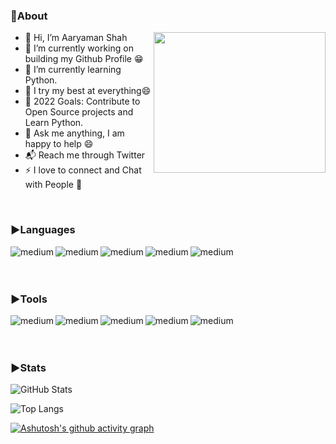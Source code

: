 <h3>🎊About</h3>

- 👋 Hi, I’m Aaryaman Shah <img align="right" src="https://c.tenor.com/2uyENRmiUt0AAAAC/coding.gif" width="275" height="225">                                                                     
- 🔭 I’m currently working on building my Github Profile 😁
- 🌱 I’m currently learning Python.
- 🧗 I try my best at everything😄                                                 
- 🥅 2022 Goals: Contribute to Open Source projects and Learn Python.
- 💬 Ask me anything, I am happy to help 😄
- 📬 Reach me through Twitter
- ⚡ I love to connect and Chat with People 🙌

<br>
<h3>▶Languages</h3>
<img align="left" alt="medium" src="https://img.shields.io/badge/HTML5-E34F26?style=for-the-badge&logo=html5&logoColor=white" />
<img align="left" alt="medium" src="https://img.shields.io/badge/CSS3-1572B6?style=for-the-badge&logo=css3&logoColor=white" />
<img align="left" alt="medium" src="https://img.shields.io/badge/JavaScript-323330?style=for-the-badge&logo=javascript&logoColor=F7DF1E" />
<img align="left" alt="medium" src="https://img.shields.io/badge/PHP-777BB4?style=for-the-badge&logo=php&logoColor=white" />
<img align="left" alt="medium" src="https://img.shields.io/badge/Lua-2C2D72?style=for-the-badge&logo=lua&logoColor=white" />

<br>
<br>
<br>

<h3>▶Tools</h3>
<img align="left" alt="medium" src="https://img.shields.io/badge/Visual_Studio_Code-0078D4?style=for-the-badge&logo=visual%20studio%20code&logoColor=white" />
<img align="left" alt="medium" src="https://img.shields.io/badge/Visual_Studio-5C2D91?style=for-the-badge&logo=visual%20studio&logoColor=white" />
<img align="left" alt="medium" src="https://img.shields.io/badge/Figma-F24E1E?style=for-the-badge&logo=figma&logoColor=white" />
<img align="left" alt="medium" src="https://img.shields.io/badge/Canva-%2300C4CC.svg?&style=for-the-badge&logo=Canva&logoColor=white" />
<img align="left" alt="medium" src="https://img.shields.io/badge/Adobe%20XD-470137?style=for-the-badge&logo=Adobe%20XD&logoColor=#FF61F6" />

<br>
<br>
<br>
<h3>▶Stats</h3>

![GitHub Stats](https://github-readme-stats.vercel.app/api?username=AaryamanShah1&theme=apprentice)

![Top Langs](https://github-readme-stats.vercel.app/api/top-langs/?username=AaryamanShah1&layout=compact&theme=apprentice)

[![Ashutosh's github activity graph](https://activity-graph.herokuapp.com/graph?username=AaryamanShah1&theme=github)](https://github.com/ashutosh00710/github-readme-activity-graph)


<!---
AaryamanShah1/AaryamanShah1 is a ✨ special ✨ repository because its `README.md` (this file) appears on your GitHub profile.
You can click the Preview link to take a look at your changes.
--->
